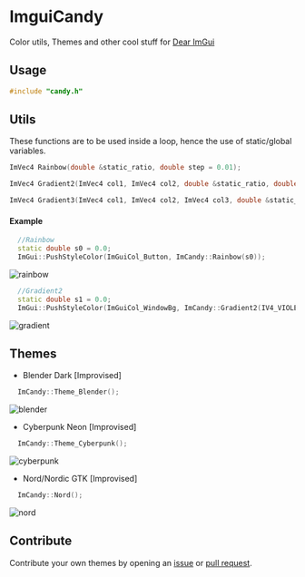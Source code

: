 # ImguiCandy
Color utils, Themes and other cool stuff for [Dear ImGui](https://github.com/ocornut/imgui)
## Usage
```cpp
#include "candy.h"
```
## Utils
These functions are to be used inside a loop, hence the use of static/global variables.
```cpp
ImVec4 Rainbow(double &static_ratio, double step = 0.01);

ImVec4 Gradient2(ImVec4 col1, ImVec4 col2, double &static_ratio, double step = 0.01);

ImVec4 Gradient3(ImVec4 col1, ImVec4 col2, ImVec4 col3, double &static_ratio, double step = 0.01);
```
#### Example
```cpp
  //Rainbow
  static double s0 = 0.0;
  ImGui::PushStyleColor(ImGuiCol_Button, ImCandy::Rainbow(s0));
```
![rainbow](https://user-images.githubusercontent.com/64605172/145681647-b9445ec7-5f4d-4c5f-98b8-eea840503392.gif)
```cpp
  //Gradient2
  static double s1 = 0.0;
  ImGui::PushStyleColor(ImGuiCol_WindowBg, ImCandy::Gradient2(IV4_VIOLET, IV4_BUBBLEGUM, s1));
```
![gradient](https://user-images.githubusercontent.com/64605172/145683127-8439a3fb-8a44-4642-94a4-97dd46c5349b.gif)
## Themes
 - Blender Dark [Improvised]
```cpp
  ImCandy::Theme_Blender();
```
![blender](https://user-images.githubusercontent.com/64605172/145681657-dc9786ae-5f79-4eca-90a6-197579b94fa5.png)
 - Cyberpunk Neon [Improvised]
```cpp
  ImCandy::Theme_Cyberpunk();
```
![cyberpunk](https://user-images.githubusercontent.com/64605172/145681654-2ebea5fc-ec99-44ba-a808-d20721415f6c.png)
 - Nord/Nordic GTK [Improvised]
```cpp
  ImCandy::Nord();
```
![nord](https://user-images.githubusercontent.com/64605172/145686658-b93073ab-1161-4898-bccf-b6f2a757d13a.png)
## Contribute
Contribute your own themes by opening an [issue](https://github.com/Raais/ImguiCandy/issues) or [pull request](https://github.com/Raais/ImguiCandy/pulls).
